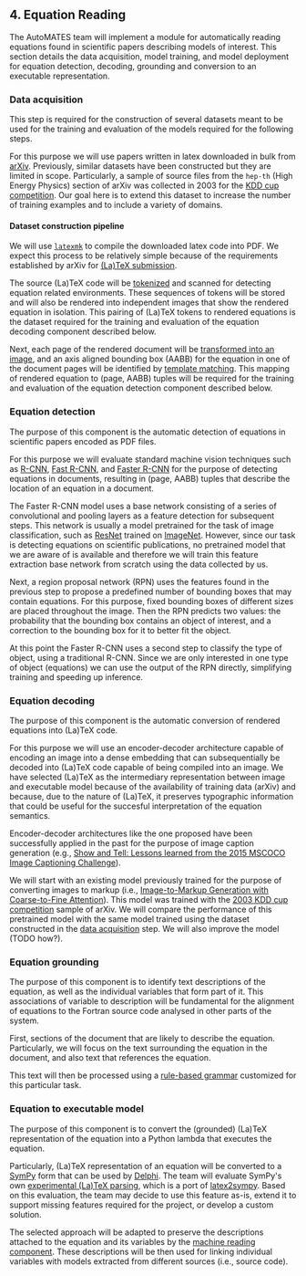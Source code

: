 ## 4. Equation Reading

The AutoMATES team will implement a module for automatically reading equations
found in scientific papers describing models of interest.  This section details
the data acquisition, model training, and model deployment for equation 
detection, decoding, grounding and conversion to an executable representation.

### Data acquisition

This step is required for the construction of several datasets meant to be used
for the training and evaluation of the models required for the following steps.

For this purpose we will use papers written in latex downloaded in bulk from
[arXiv](https://arxiv.org/help/bulk_data_s3). Previously, similar datasets
have been constructed but they are limited in scope. Particularly, a sample
of source files from the `hep-th` (High Energy Physics) section of arXiv was
collected in 2003 for the [KDD cup competition](http://www.cs.cornell.edu/projects/kddcup/datasets.html).
Our goal here is to extend this dataset to increase the number of training examples
and to include a variety of domains.

#### Dataset construction pipeline

We will use [`latexmk`](https://mg.readthedocs.io/latexmk.html) to compile the downloaded latex code into PDF.
We expect this process to be relatively simple because of the requirements
established by arXiv for [(La)TeX submission](https://arxiv.org/help/submit_tex).

The source (La)TeX code will be [tokenized](https://github.com/tiarno/plastex) and
scanned for detecting equation related environments. These sequences of tokens will
be stored and will also be rendered into independent images that show the rendered
equation in isolation. This pairing of (La)TeX tokens to rendered equations is the
dataset required for the training and evaluation of the equation decoding component
described below.

Next, each page of the rendered document will be [transformed into an image](https://github.com/Belval/pdf2image),
and an axis aligned bounding box (AABB) for the equation in one of the document pages
will be identified by [template matching](https://docs.opencv.org/4.0.0/df/dfb/group__imgproc__object.html).
This mapping of rendered equation to (page, AABB) tuples will be required for the
training and evaluation of the equation detection component described below.

### Equation detection

The purpose of this component is the automatic detection of equations in scientific
papers encoded as PDF files.

For this purpose we will evaluate standard machine vision techniques such as
[R-CNN](https://arxiv.org/abs/1311.2524), [Fast R-CNN](https://arxiv.org/abs/1504.08083),
and [Faster R-CNN](https://arxiv.org/abs/1506.01497) for the purpose of detecting
equations in documents, resulting in (page, AABB) tuples that describe the location
of an equation in a document.

The Faster R-CNN model uses a base network consisting of a series of convolutional and
pooling layers as a feature detection for subsequent steps. This network is usually a model
pretrained for the task of image classification, such as [ResNet](https://arxiv.org/abs/1512.03385)
trained on [ImageNet](http://www.image-net.org/). However, since our task is detecting
equations on scientific publications, no pretrained model that we are aware of is available
and therefore we will train this feature extraction base network from scratch using
the data collected by us.

Next, a region proposal network (RPN) uses the features found in the previous step to
propose a predefined number of bounding boxes that may contain equations. For this purpose,
fixed bounding boxes of different sizes are placed throughout the image. Then the RPN
predicts two values: the probability that the bounding box contains an object of interest,
and a correction to the bounding box for it to better fit the object.

At this point the Faster R-CNN uses a second step to classify the type of object,
using a traditional R-CNN. Since we are only interested in one type of object (equations)
we can use the output of the RPN directly, simplifying training and speeding up inference.

### Equation decoding

The purpose of this component is the automatic conversion of rendered equations into
(La)TeX code.

For this purpose we will use an encoder-decoder architecture capable of encoding
an image into a dense embedding that can subsequentially be decoded into (La)TeX
code capable of being compiled into an image. We have selected (La)TeX as the
intermediary representation between image and executable model because of the
availability of training data (arXiv) and because, due to the nature of (La)TeX,
it preserves typographic information that could be useful for the succesful
interpretation of the equation semantics.

Encoder-decoder architectures like the one proposed have been successfully applied
in the past for the purpose of image caption generation
(e.g., [Show and Tell: Lessons learned from the 2015 MSCOCO Image Captioning Challenge](https://arxiv.org/abs/1609.06647)).

We will start with an existing model previously trained for the purpose of converting
images to markup
(i.e., [Image-to-Markup Generation with Coarse-to-Fine Attention](https://arxiv.org/abs/1609.04938)).
This model was trained with the [2003 KDD cup competition](http://www.cs.cornell.edu/projects/kddcup/datasets.html) sample
of arXiv. We will compare the performance of this pretrained model with the same model trained
using the dataset constructed in the [data acquisition](#data-acquisition) step. We will also improve the model (TODO how?).

### Equation grounding

The purpose of this component is to identify text descriptions of the equation,
as well as the individual variables that form part of it. This associations of
variable to description will be fundamental for the alignment of equations to
the Fortran source code analysed in other parts of the system.

First, sections of the document that are likely to describe the equation.
Particularly, we will focus on the text surrounding the equation in the document,
and also text that references the equation.

This text will then be processed using a [rule-based grammar](http://www.lrec-conf.org/proceedings/lrec2016/pdf/32_Paper.pdf)
customized for this particular task.

### Equation to executable model

The purpose of this component is to convert the (grounded) (La)TeX representation
of the equation into a Python lambda that executes the equation.

Particularly, (La)TeX representation of an equation will be converted to a
[SymPy](https://www.sympy.org/en/index.html) form that can be used by
[Delphi](https://github.com/ml4ai/delphi). The team will evaluate SymPy's own
[experimental (La)TeX parsing](https://docs.sympy.org/latest/modules/parsing.html#experimental-latex-parsing),
which is a port of [latex2sympy](https://github.com/augustt198/latex2sympy).
Based on this evaluation, the team may decide to use this feature as-is,
extend it to support missing features required for the project, or develop a custom solution.

The selected approach will be adapted to preserve the descriptions attached to
the equation and its variables by the
[machine reading component](#3-machine-reading-and-grounding).
These descriptions will be then used for linking individual variables
with models extracted from different sources (i.e., source code).
